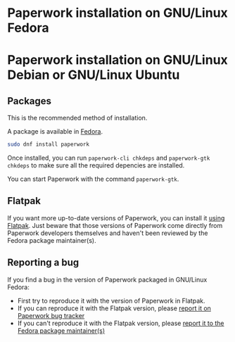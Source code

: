 # Paperwork installation on GNU/Linux Fedora

# Paperwork installation on GNU/Linux Debian or GNU/Linux Ubuntu


## Packages

This is the recommended method of installation.

A package is available in [Fedora](https://apps.fedoraproject.org/packages/).

```sh
sudo dnf install paperwork
```

Once installed, you can run `paperwork-cli chkdeps`
and `paperwork-gtk chkdeps` to make sure all the required
depencies are installed.

You can start Paperwork with the command `paperwork-gtk`.


## Flatpak

If you want more up-to-date versions of Paperwork, you can install it
[using Flatpak](install.flatpak.markdown). Just beware that those versions of
Paperwork come directly from Paperwork developers themselves and haven't been
reviewed by the Fedora package maintainer(s).


## Reporting a bug

If you find a bug in the version of Paperwork packaged in GNU/Linux Fedora:

- First try to reproduce it with the version of Paperwork in Flatpak.
- If you can reproduce it with the Flatpak version, please
  [report it on Paperwork bug tracker](https://gitlab.gnome.org/World/OpenPaperwork/paperwork/-/issues)
- If you can't reproduce it with the Flatpak version, please
  [report it to the Fedora package maintainer(s)](https://fedoraproject.org/wiki/Bugzilla)
